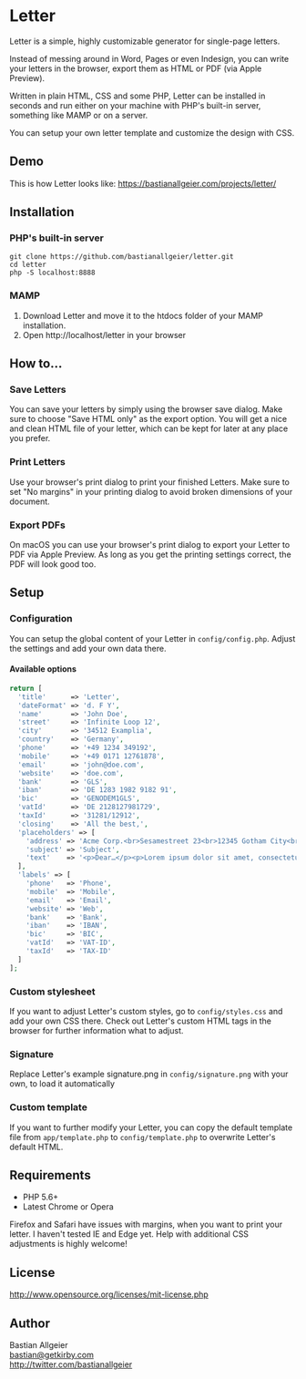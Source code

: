 # Letter

Letter is a simple, highly customizable generator for single-page letters. 

Instead of messing around in Word, Pages or even Indesign, you can write your letters in the browser, export them as HTML or PDF (via Apple Preview). 

Written in plain HTML, CSS and some PHP, Letter can be installed in seconds and run either on your machine with PHP's built-in server, something like MAMP or on a server. 

You can setup your own letter template and customize the design with CSS. 

## Demo

This is how Letter looks like: https://bastianallgeier.com/projects/letter/

## Installation

### PHP's built-in server

```
git clone https://github.com/bastianallgeier/letter.git
cd letter
php -S localhost:8888
```

### MAMP

1. Download Letter and move it to the htdocs folder of your MAMP installation. 
2. Open http://localhost/letter in your browser

## How to…

### Save Letters
You can save your letters by simply using the browser save dialog. Make sure to choose "Save HTML only" as the export option. You will get a nice and clean HTML file of your letter, which can be kept for later at any place you prefer. 

### Print Letters
Use your browser's print dialog to print your finished Letters. Make sure to set "No margins" in your printing dialog to avoid broken dimensions of your document. 

### Export PDFs
On macOS you can use your browser's print dialog to export your Letter to PDF via Apple Preview. As long as you get the printing settings correct, the PDF will look good too. 

## Setup

### Configuration 

You can setup the global content of your Letter in `config/config.php`. Adjust the settings and add your own data there. 

#### Available options

```php
return [
  'title'      => 'Letter',
  'dateFormat' => 'd. F Y',
  'name'       => 'John Doe',
  'street'     => 'Infinite Loop 12',
  'city'       => '34512 Examplia',
  'country'    => 'Germany',
  'phone'      => '+49 1234 349192',
  'mobile'     => '+49 0171 12761878',
  'email'      => 'john@doe.com',
  'website'    => 'doe.com',
  'bank'       => 'GLS',
  'iban'       => 'DE 1283 1982 9182 91',
  'bic'        => 'GENODEM1GLS',
  'vatId'      => 'DE 2128127981729',
  'taxId'      => '31281/12912',
  'closing'    => 'All the best,',
  'placeholders' => [
    'address' => 'Acme Corp.<br>Sesamestreet 23<br>12345 Gotham City<br>USA',
    'subject' => 'Subject',
    'text'    => '<p>Dear…</p><p>Lorem ipsum dolor sit amet, consectetuer adipiscing elit. Aenean commodo ligula eget dolor. Aenean massa. Cum sociis natoque penatibus et magnis dis parturient montes, nascetur ridiculus mus. Donec quam felis, ultricies nec, pellentesque eu, pretium quis, sem. Nulla consequat massa quis enim. Donec pede justo, fringilla vel, aliquet nec, vulputate eget, arcu. In enim justo, rhoncus ut, imperdiet a, venenatis vitae, justo. Nullam dictum felis eu pede mollis pretium.</p>'
  ],
  'labels' => [
    'phone'   => 'Phone',
    'mobile'  => 'Mobile',
    'email'   => 'Email',
    'website' => 'Web',
    'bank'    => 'Bank',
    'iban'    => 'IBAN',
    'bic'     => 'BIC',
    'vatId'   => 'VAT-ID',
    'taxId'   => 'TAX-ID'
  ]
];
```

### Custom stylesheet

If you want to adjust Letter's custom styles, go to `config/styles.css` and add your own CSS there. Check out Letter's custom HTML tags in the browser for further information what to adjust. 

### Signature

Replace Letter's example signature.png in `config/signature.png` with your own, to load it automatically

### Custom template

If you want to further modify your Letter, you can copy the default template file from `app/template.php` to `config/template.php` to overwrite Letter's default HTML.

## Requirements

- PHP 5.6+
- Latest Chrome or Opera

Firefox and Safari have issues with margins, when you want to print your letter. I haven't tested IE and Edge yet. Help with additional CSS adjustments is highly welcome! 

## License 

<http://www.opensource.org/licenses/mit-license.php>

## Author

Bastian Allgeier   
<bastian@getkirby.com>  
<http://twitter.com/bastianallgeier>
